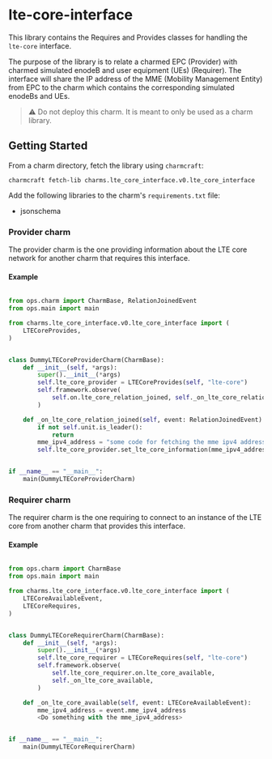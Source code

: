 # lte-core-interface

This library contains the Requires and Provides classes for handling the `lte-core`
interface.

The purpose of the library is to relate a charmed EPC (Provider) with charmed simulated enodeB and
user equipment (UEs) (Requirer). The interface will share the IP address of the MME
(Mobility Management Entity) from EPC to the charm which contains the corresponding
simulated enodeBs and UEs.

> :warning: Do not deploy this charm. It is meant to only be used as a charm library.

## Getting Started

From a charm directory, fetch the library using `charmcraft`:

```shell
charmcraft fetch-lib charms.lte_core_interface.v0.lte_core_interface
```

Add the following libraries to the charm's `requirements.txt` file:

- jsonschema

### Provider charm

The provider charm is the one providing information about the LTE core network
for another charm that requires this interface.

#### Example

```python

from ops.charm import CharmBase, RelationJoinedEvent
from ops.main import main

from charms.lte_core_interface.v0.lte_core_interface import (
    LTECoreProvides,
)


class DummyLTECoreProviderCharm(CharmBase):
    def __init__(self, *args):
        super().__init__(*args)
        self.lte_core_provider = LTECoreProvides(self, "lte-core")
        self.framework.observe(
            self.on.lte_core_relation_joined, self._on_lte_core_relation_joined
        )

    def _on_lte_core_relation_joined(self, event: RelationJoinedEvent) -> None:
        if not self.unit.is_leader():
            return
        mme_ipv4_address = "some code for fetching the mme ipv4 address"
        self.lte_core_provider.set_lte_core_information(mme_ipv4_address=mme_ipv4_address)


if __name__ == "__main__":
    main(DummyLTECoreProviderCharm)
```

### Requirer charm

The requirer charm is the one requiring to connect to an instance of the LTE core
from another charm that provides this interface.

#### Example

```python

from ops.charm import CharmBase
from ops.main import main

from charms.lte_core_interface.v0.lte_core_interface import (
    LTECoreAvailableEvent,
    LTECoreRequires,
)


class DummyLTECoreRequirerCharm(CharmBase):
    def __init__(self, *args):
        super().__init__(*args)
        self.lte_core_requirer = LTECoreRequires(self, "lte-core")
        self.framework.observe(
            self.lte_core_requirer.on.lte_core_available,
            self._on_lte_core_available,
        )

    def _on_lte_core_available(self, event: LTECoreAvailableEvent):
        mme_ipv4_address = event.mme_ipv4_address
        <Do something with the mme_ipv4_address>


if __name__ == "__main__":
    main(DummyLTECoreRequirerCharm)
```
